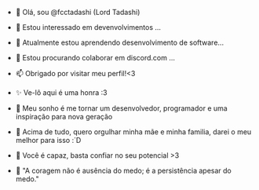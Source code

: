 - 👋 Olá, sou @fcctadashi (Lord Tadashi)
- 👀 Estou interessado em devenvolvimentos ...
- 🌱 Atualmente estou aprendendo desenvolvimento de software...
- 💞️ Estou procurando colaborar em discord.com ...
- 📫 Obrigado por visitar meu perfil!<3
- ✨ Ve-lô aqui é uma honra :3
ㅤㅤ


- 🥀 Meu sonho é me tornar um desenvolvedor, programador e uma inspiração para nova geração
- 🍃 Acima de tudo, quero orgulhar minha mãe e minha familia, darei o meu melhor para isso :´D
- 🦉 Você é capaz, basta confiar no seu potencial >3
- 🌹 "A coragem não é ausência do medo; é a persistência apesar do medo."
